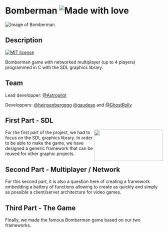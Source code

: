 # Bomberman ![Made with love](https://img.shields.io/badge/Made%20with-%E2%9D%A4%EF%B8%8F-yellow.svg)

![Image of Bomberman](https://static.tvtropes.org/pmwiki/pub/images/bomberman.png)

## Description
[![MIT license](https://img.shields.io/badge/license-MIT-green.svg)](./LICENSE)

Bomberman game with networked multiplayer (up to 4 players) programmed in C with the SDL graphics library.

## Team

Lead developper: [@Astropilot](https://github.com/Astropilot)

Developpers: [@heinsenbergggg](https://github.com/heinsenbergggg) [@gaudesp](https://github.com/gaudesp) and [@GhostRolly](https://github.com/GhostRolly)

## First Part - SDL

<img align="right" width="220" height="100" src="https://upload.wikimedia.org/wikipedia/commons/thumb/c/cd/SDL_Logo.svg/220px-SDL_Logo.svg.png">

For the first part of the project, we had to focus on the SDL graphics library. In order to be able to make the game, we have designed a generic framework that can be reused for other graphic projects.

## Second Part - Multiplayer / Network

For this second part, it is also a question here of creating a framework embedding a battery of functions allowing to create as quickly and simply as possible a client/server architecture for video games.

## Third Part - The Game

Finally, we made the famous Bomberman game based on our two frameworks.
